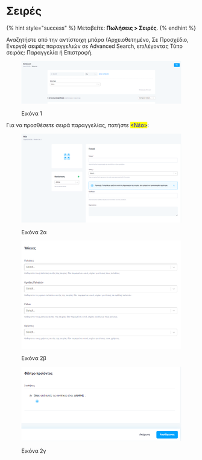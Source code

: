 # Σειρές

{% hint style="success" %}
Μεταβείτε: **Πωλήσεις > Σειρές**.
{% endhint %}

Αναζητήστε από την αντίστοιχη μπάρα (Αρχειοθετημένο, Σε Προσχέδιο, Ενεργό) σειρές παραγγελιών σε Advanced Search, επιλέγοντας Τύπο σειράς: Παραγγελία ή Επιστροφή.

<figure><img src="../.gitbook/assets/ScreenHunter 959.png" alt=""><figcaption><p>Εικόνα 1</p></figcaption></figure>

Για να προσθέσετε σειρά παραγγελίας, πατήστε <mark style="color:blue;"><Νέο></mark>:&#x20;





<figure><img src="../.gitbook/assets/ScreenHunter 960.png" alt="" width="563"><figcaption><p>Εικόνα 2α</p></figcaption></figure>



<figure><img src="../.gitbook/assets/ScreenHunter 961.png" alt="" width="563"><figcaption><p>Εικόνα 2β</p></figcaption></figure>

<figure><img src="../.gitbook/assets/ScreenHunter 962.png" alt="" width="563"><figcaption><p>Εικόνα 2γ</p></figcaption></figure>
